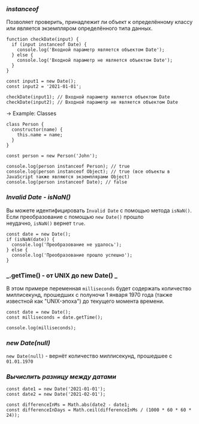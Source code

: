 ### _instanceof_

Позволяет проверить, принадлежит ли объект к определённому классу или является экземпляром определённого типа данных.

```
function checkDate(input) {
  if (input instanceof Date) {
    console.log('Входной параметр является объектом Date');
  } else {
    console.log('Входной параметр не является объектом Date');
  }
}

const input1 = new Date();
const input2 = '2021-01-01';

checkDate(input1); // Входной параметр является объектом Date
checkDate(input2); // Входной параметр не является объектом Date
```

-> Example: Classes
```
class Person {
  constructor(name) {
    this.name = name;
  }
}

const person = new Person('John');

console.log(person instanceof Person); // true
console.log(person instanceof Object); // true (все объекты в JavaScript также являются экземплярами Object)
console.log(person instanceof Date); // false
```

### _Invalid Date - isNaN()_

Вы можете идентифицировать `Invalid Date` с помощью метода `isNaN()`. 
Если преобразование с помощью `new Date()` прошло неудачно, `isNaN()` вернет `true`.  

```
const date = new Date();
if (isNaN(date)) {
  console.log('Преобразование не удалось');
} else {
  console.log('Преобразование прошло успешно');
}
```

### _.getTime() - от UNIX до new Date() _

В этом примере переменная `milliseconds` будет содержать количество миллисекунд, прошедших с полуночи 1 января 1970 года (также известной как "UNIX-эпоха") до текущего момента времени.

```
const date = new Date();
const milliseconds = date.getTime();
	
console.log(milliseconds);
```

### _new Date(null)_

`new Date(null)` -  вернёт количество миллисекунд, прошедшее с `01.01.1970`

### _Вычислить разницу между датами_

```
const date1 = new Date('2021-01-01');
const date2 = new Date('2021-02-01');

const differenceInMs = Math.abs(date2 - date1;
const differenceInDays = Math.ceil(differenceInMs / (1000 * 60 * 60 * 24));
```
